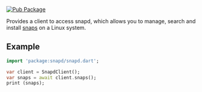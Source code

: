[![Pub Package](https://img.shields.io/pub/v/snapd.svg)](https://pub.dev/packages/snapd)

Provides a client to access snapd, which allows you to manage, search and install [snaps](https://snapcraft.io/) on a Linux system.

## Example

```dart
import 'package:snapd/snapd.dart';

var client = SnapdClient();
var snaps = await client.snaps();
print (snaps);
```
